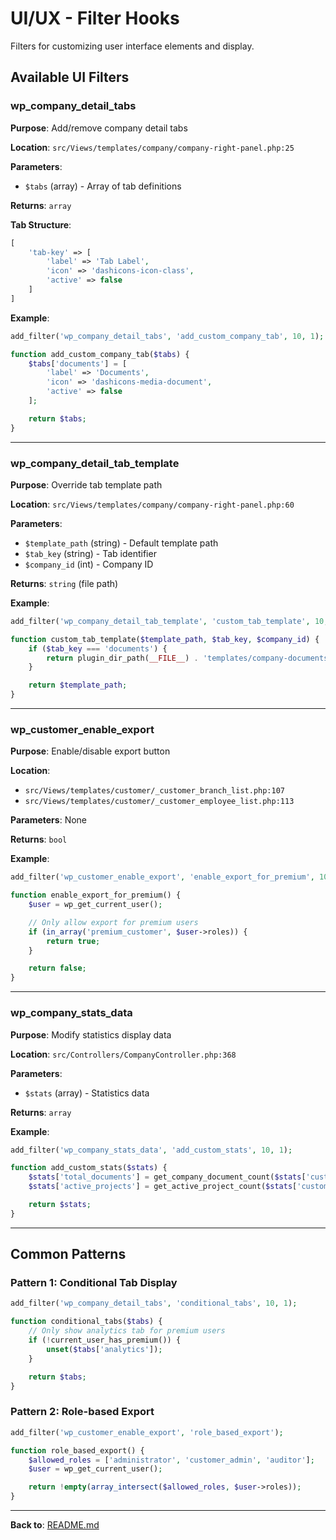 # UI/UX - Filter Hooks

Filters for customizing user interface elements and display.

## Available UI Filters

### wp_company_detail_tabs

**Purpose**: Add/remove company detail tabs

**Location**: `src/Views/templates/company/company-right-panel.php:25`

**Parameters**:
- `$tabs` (array) - Array of tab definitions

**Returns**: `array`

**Tab Structure**:
```php
[
    'tab-key' => [
        'label' => 'Tab Label',
        'icon' => 'dashicons-icon-class',
        'active' => false
    ]
]
```

**Example**:
```php
add_filter('wp_company_detail_tabs', 'add_custom_company_tab', 10, 1);

function add_custom_company_tab($tabs) {
    $tabs['documents'] = [
        'label' => 'Documents',
        'icon' => 'dashicons-media-document',
        'active' => false
    ];

    return $tabs;
}
```

---

### wp_company_detail_tab_template

**Purpose**: Override tab template path

**Location**: `src/Views/templates/company/company-right-panel.php:60`

**Parameters**:
- `$template_path` (string) - Default template path
- `$tab_key` (string) - Tab identifier
- `$company_id` (int) - Company ID

**Returns**: `string` (file path)

**Example**:
```php
add_filter('wp_company_detail_tab_template', 'custom_tab_template', 10, 3);

function custom_tab_template($template_path, $tab_key, $company_id) {
    if ($tab_key === 'documents') {
        return plugin_dir_path(__FILE__) . 'templates/company-documents.php';
    }

    return $template_path;
}
```

---

### wp_customer_enable_export

**Purpose**: Enable/disable export button

**Location**:
- `src/Views/templates/customer/_customer_branch_list.php:107`
- `src/Views/templates/customer/_customer_employee_list.php:113`

**Parameters**: None

**Returns**: `bool`

**Example**:
```php
add_filter('wp_customer_enable_export', 'enable_export_for_premium', 10, 0);

function enable_export_for_premium() {
    $user = wp_get_current_user();

    // Only allow export for premium users
    if (in_array('premium_customer', $user->roles)) {
        return true;
    }

    return false;
}
```

---

### wp_company_stats_data

**Purpose**: Modify statistics display data

**Location**: `src/Controllers/CompanyController.php:368`

**Parameters**:
- `$stats` (array) - Statistics data

**Returns**: `array`

**Example**:
```php
add_filter('wp_company_stats_data', 'add_custom_stats', 10, 1);

function add_custom_stats($stats) {
    $stats['total_documents'] = get_company_document_count($stats['customer_id']);
    $stats['active_projects'] = get_active_project_count($stats['customer_id']);

    return $stats;
}
```

---

## Common Patterns

### Pattern 1: Conditional Tab Display

```php
add_filter('wp_company_detail_tabs', 'conditional_tabs', 10, 1);

function conditional_tabs($tabs) {
    // Only show analytics tab for premium users
    if (!current_user_has_premium()) {
        unset($tabs['analytics']);
    }

    return $tabs;
}
```

### Pattern 2: Role-based Export

```php
add_filter('wp_customer_enable_export', 'role_based_export');

function role_based_export() {
    $allowed_roles = ['administrator', 'customer_admin', 'auditor'];
    $user = wp_get_current_user();

    return !empty(array_intersect($allowed_roles, $user->roles));
}
```

---

**Back to**: [README.md](../README.md)
